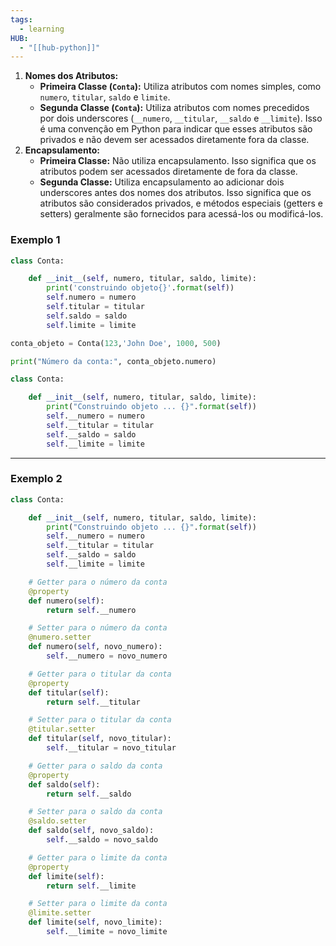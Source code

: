 ```yaml
---
tags:
  - learning
HUB:
  - "[[hub-python]]"
---
```






1. **Nomes dos Atributos:**
    - **Primeira Classe (`Conta`):** Utiliza atributos com nomes simples, como `numero`, `titular`, `saldo` e `limite`.
    - **Segunda Classe (`Conta`):** Utiliza atributos com nomes precedidos por dois underscores (`__numero`, `__titular`, `__saldo` e `__limite`). Isso é uma convenção em Python para indicar que esses atributos são privados e não devem ser acessados diretamente fora da classe.
2. **Encapsulamento:**
    - **Primeira Classe:** Não utiliza encapsulamento. Isso significa que os atributos podem ser acessados diretamente de fora da classe.
    - **Segunda Classe:** Utiliza encapsulamento ao adicionar dois underscores antes dos nomes dos atributos. Isso significa que os atributos são considerados privados, e métodos especiais (getters e setters) geralmente são fornecidos para acessá-los ou modificá-los.


### Exemplo 1
```python
class Conta:

	def __init__(self, numero, titular, saldo, limite):
		print('construindo objeto{}'.format(self))
        self.numero = numero
        self.titular = titular
        self.saldo = saldo
        self.limite = limite

conta_objeto = Conta(123,'John Doe', 1000, 500)

print("Número da conta:", conta_objeto.numero)
```


```python
class Conta:

    def __init__(self, numero, titular, saldo, limite):
        print("Construindo objeto ... {}".format(self))
        self.__numero = numero
        self.__titular = titular 
        self.__saldo = saldo
        self.__limite = limite
```

---

### Exemplo 2
```python 
class Conta:

    def __init__(self, numero, titular, saldo, limite):
        print("Construindo objeto ... {}".format(self))
        self.__numero = numero
        self.__titular = titular
        self.__saldo = saldo
        self.__limite = limite

    # Getter para o número da conta
    @property
    def numero(self):
        return self.__numero

    # Setter para o número da conta
    @numero.setter
    def numero(self, novo_numero):
        self.__numero = novo_numero

    # Getter para o titular da conta
    @property
    def titular(self):
        return self.__titular

    # Setter para o titular da conta
    @titular.setter
    def titular(self, novo_titular):
        self.__titular = novo_titular

    # Getter para o saldo da conta
    @property
    def saldo(self):
        return self.__saldo

    # Setter para o saldo da conta
    @saldo.setter
    def saldo(self, novo_saldo):
        self.__saldo = novo_saldo

    # Getter para o limite da conta
    @property
    def limite(self):
        return self.__limite

    # Setter para o limite da conta
    @limite.setter
    def limite(self, novo_limite):
        self.__limite = novo_limite

```
